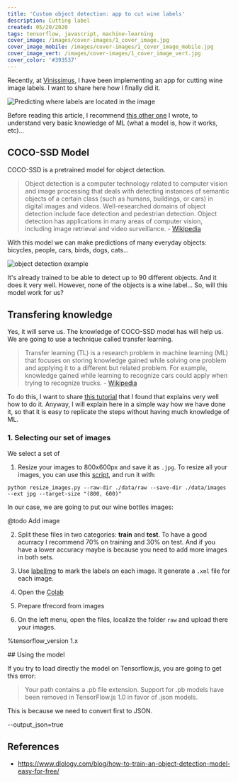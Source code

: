 ```yaml
---
title: 'Custom object detection: app to cut wine labels'
description: Cutting label
created: 05/20/2020
tags: tensorflow, javascript, machine-learning
cover_image: /images/cover-images/1_cover_image.jpg
cover_image_mobile: /images/cover-images/1_cover_image_mobile.jpg
cover_image_vert: /images/cover-images/1_cover_image_vert.jpg
cover_color: '#393537'
---
```


Recently, at [Vinissimus](https://www.vinissimus.com/en/), I have been implementing an app for cutting wine image labels. I want to share here how I finally did it.

<img src="/images/blog-images/57.png" alt="Predicting where labels are located in the image" class="center" />

Before reading this article, I recommend [this other one](https://aralroca.com/blog/first-steps-with-tensorflowjs) I wrote, to understand very basic knowledge of ML (what a model is, how it works, etc)...

## COCO-SSD Model

COCO-SSD is a pretrained model for object detection.

> Object detection is a computer technology related to computer vision and image processing that deals with detecting instances of semantic objects of a certain class (such as humans, buildings, or cars) in digital images and videos. Well-researched domains of object detection include face detection and pedestrian detection. Object detection has applications in many areas of computer vision, including image retrieval and video surveillance. - [Wikipedia](https://en.wikipedia.org/wiki/Object_detection)

With this model we can make predictions of many everyday objects: bicycles, people, cars, birds, dogs, cats...

<img class="center" src="/images/blog-images/58.gif" alt="object detection example" />

It's already trained to be able to detect up to 90 different objects. And it does it very well. However, none of the objects is a wine label... So, will this model work for us?

## Transfering knowledge

Yes, it will serve us. The knowledge of COCO-SSD model has will help us. We are going to use a technique called transfer learning.

> Transfer learning (TL) is a research problem in machine learning (ML) that focuses on storing knowledge gained while solving one problem and applying it to a different but related problem. For example, knowledge gained while learning to recognize cars could apply when trying to recognize trucks. - [Wikipedia](https://en.wikipedia.org/wiki/Transfer_learning)

To do this, I want to share [this tutorial](https://www.dlology.com/blog/how-to-train-an-object-detection-model-easy-for-free) that I found that explains very well how to do it. Anyway, I will explain here in a simple way how we have done it, so that it is easy to replicate the steps without having much knowledge of ML.

### 1. Selecting our set of images

We select a set of

1. Resize your images to 800x600px and save it as `.jpg`. To resize all your images, you can use this [script](https://github.com/Tony607/object_detection_demo/blob/master/resize_images.py), and run it with:

```
python resize_images.py --raw-dir ./data/raw --save-dir ./data/images --ext jpg --target-size "(800, 600)"
```

In our case, we are going to put our wine bottles images:

@todo Add image

2. Split these files in two categories: **train** and **test**. To have a good acurracy I recommend 70% on training and 30% on test. And if you have a lower accuracy maybe is because you need to add more images in both sets.

3. Use [labelImg](https://github.com/tzutalin/labelImg) to mark the labels on each image. It generate a `.xml` file for each image.

4. Open the [Colab](https://colab.research.google.com/github/Tony607/object_detection_demo/blob/master/tensorflow_object_detection_training_colab.ipynb)

5. Prepare tfrecord from images

6) On the left menu, open the files, localize the folder `raw` and upload there your images.

%tensorflow_version 1.x

## Using the model

If you try to load directly the model on Tensorflow.js, you are going to get this error:

> Your path contains a .pb file extension. Support for .pb models have been removed in TensorFlow.js 1.0 in favor of .json models.

This is because we need to convert first to JSON.

--output_json=true

## References

- https://www.dlology.com/blog/how-to-train-an-object-detection-model-easy-for-free/
